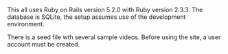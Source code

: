 This all uses Ruby on Rails version 5.2.0 with Ruby version 2.3.3.
The database is SQLite, the setup assumes use of the development environment.

There is a seed file wth several sample videos.
Before using the site, a user account must be created.
